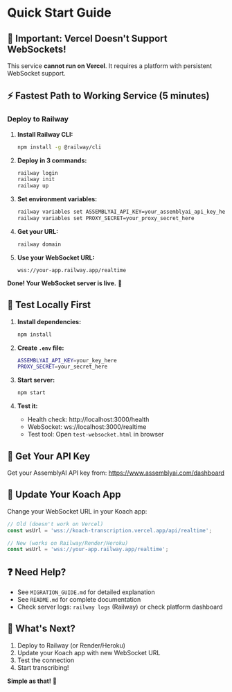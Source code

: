 # Quick Start Guide

## 🚨 Important: Vercel Doesn't Support WebSockets!

This service **cannot run on Vercel**. It requires a platform with persistent WebSocket support.

## ⚡ Fastest Path to Working Service (5 minutes)

### Deploy to Railway

1. **Install Railway CLI:**
   ```bash
   npm install -g @railway/cli
   ```

2. **Deploy in 3 commands:**
   ```bash
   railway login
   railway init
   railway up
   ```

3. **Set environment variables:**
   ```bash
   railway variables set ASSEMBLYAI_API_KEY=your_assemblyai_api_key_here
   railway variables set PROXY_SECRET=your_proxy_secret_here
   ```

4. **Get your URL:**
   ```bash
   railway domain
   ```

5. **Use your WebSocket URL:**
   ```
   wss://your-app.railway.app/realtime
   ```

**Done! Your WebSocket server is live.** 🎉

## 🧪 Test Locally First

1. **Install dependencies:**
   ```bash
   npm install
   ```

2. **Create `.env` file:**
   ```bash
   ASSEMBLYAI_API_KEY=your_key_here
   PROXY_SECRET=your_secret_here
   ```

3. **Start server:**
   ```bash
   npm start
   ```

4. **Test it:**
   - Health check: http://localhost:3000/health
   - WebSocket: ws://localhost:3000/realtime
   - Test tool: Open `test-websocket.html` in browser

## 🔑 Get Your API Key

Get your AssemblyAI API key from:
https://www.assemblyai.com/dashboard

## 📱 Update Your Koach App

Change your WebSocket URL in your Koach app:

```javascript
// Old (doesn't work on Vercel)
const wsUrl = 'wss://koach-transcription.vercel.app/api/realtime';

// New (works on Railway/Render/Heroku)
const wsUrl = 'wss://your-app.railway.app/realtime';
```

## ❓ Need Help?

- See `MIGRATION_GUIDE.md` for detailed explanation
- See `README.md` for complete documentation
- Check server logs: `railway logs` (Railway) or check platform dashboard

## 🎯 What's Next?

1. Deploy to Railway (or Render/Heroku)
2. Update your Koach app with new WebSocket URL
3. Test the connection
4. Start transcribing!

**Simple as that!** 🚀

